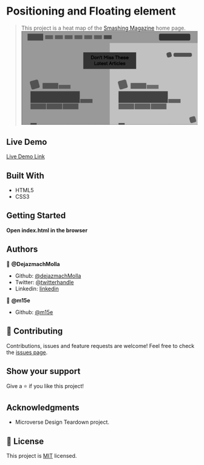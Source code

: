 # Positioning and Floating element

> This project is a heat map of the [Smashing Magazine](https://www.smashingmagazine.com/)  home page.
> ![screenshot](./screenshot.png)

## Live Demo

[Live Demo Link](https://rawcdn.githack.com/DejazmachMolla/smashing-magazine/556e6e83f153ba00c30c17824c5acf11dd253b1d/index.html)

## Built With

- HTML5
- CSS3

## Getting Started

**Open index.html in the browser**

## Authors

:bust_in_silhouette: **@DejazmachMolla**

- Github: [@dejazmachMolla](https://github.com/DejazmachMolla)
- Twitter: [@twitterhandle](https://twitter.com/DJATSS)
- Linkedin: [linkedin](https://www.linkedin.com/in/dejazmach-getachew-027aabaa/)

:bust_in_silhouette: **@m15e**

- Github: [@m15e](https://github.com/m15e)

## :handshake: Contributing

Contributions, issues and feature requests are welcome!
Feel free to check the [issues page](issues/).

## Show your support

Give a :star:️ if you like this project!

## Acknowledgments

- Microverse Design Teardown project.

## :memo: License

This project is [MIT](lic.url) licensed.
